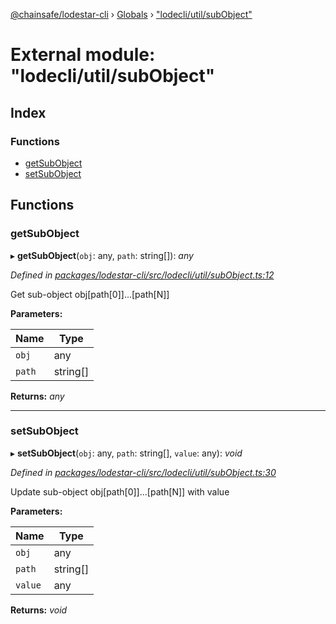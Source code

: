 [@chainsafe/lodestar-cli](../README.md) › [Globals](../globals.md) › ["lodecli/util/subObject"](_lodecli_util_subobject_.md)

# External module: "lodecli/util/subObject"

## Index

### Functions

* [getSubObject](_lodecli_util_subobject_.md#getsubobject)
* [setSubObject](_lodecli_util_subobject_.md#setsubobject)

## Functions

###  getSubObject

▸ **getSubObject**(`obj`: any, `path`: string[]): *any*

*Defined in [packages/lodestar-cli/src/lodecli/util/subObject.ts:12](https://github.com/ChainSafe/lodestar/blob/eb468c79c/packages/lodestar-cli/src/lodecli/util/subObject.ts#L12)*

Get sub-object obj[path[0]]...[path[N]]

**Parameters:**

Name | Type |
------ | ------ |
`obj` | any |
`path` | string[] |

**Returns:** *any*

___

###  setSubObject

▸ **setSubObject**(`obj`: any, `path`: string[], `value`: any): *void*

*Defined in [packages/lodestar-cli/src/lodecli/util/subObject.ts:30](https://github.com/ChainSafe/lodestar/blob/eb468c79c/packages/lodestar-cli/src/lodecli/util/subObject.ts#L30)*

Update sub-object obj[path[0]]...[path[N]] with value

**Parameters:**

Name | Type |
------ | ------ |
`obj` | any |
`path` | string[] |
`value` | any |

**Returns:** *void*
